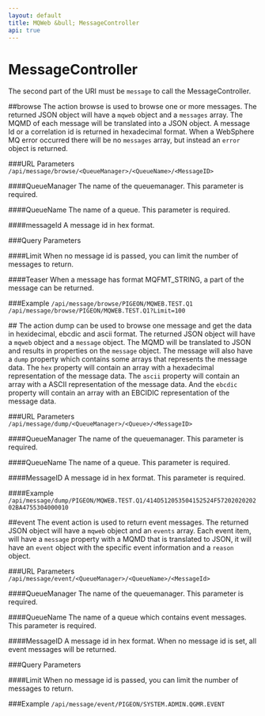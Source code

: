 ```yaml
---
layout: default
title: MQWeb &bull; MessageController
api: true
---
```

MessageController
=================

The second part of the URI must be `message` to call the MessageController.

##<a name="browse"></a>browse
The action browse is used to browse one or more messages. The returned JSON 
object will have a `mqweb` object and a `messages` array. The MQMD of each 
message will be translated into a JSON object. A message Id or a correlation 
id is returned in hexadecimal format. When a WebSphere MQ error occurred there 
will be no `messages` array, but instead an `error` object is returned.

###<a name="browseURL"></a>URL Parameters
`/api/message/browse/<QueueManager>/<QueueName>/<MessageID>`  

####<a name="browseURLQueueManager"></a>QueueManager
The name of the queuemanager. This parameter is required.

####<a name="browseURLQueueName"></a>QueueName
The name of a queue. This parameter is required.

####<a name="browseURLMessageID"></a>messageId
A message id in hex format.

###<a name="browseQuery"></a>Query Parameters

####<a name="browseLimit"></a>Limit
When no message id is passed, you can limit the number of messages to return.

####<a name="browseTeaser"></a>Teaser
When a message has format MQFMT_STRING, a part of the message can be returned.

###<a name="browseExample"></a>Example
`/api/message/browse/PIGEON/MQWEB.TEST.Q1`  
`/api/message/browse/PIGEON/MQWEB.TEST.Q1?Limit=100`

##<a name="dump">
The action dump can be used to browse one message and get the data in 
hexidecimal, ebcdic and ascii format. The returned JSON object will have a
 `mqweb` object and a `message` object. The MQMD will be translated to JSON and 
 results in properties on the `message` object. The message will also have a 
 `dump` property which contains some arrays that represents the message data. 
The `hex` property will contain an array with a hexadecimal representation of 
the message data. The `ascii` property will contain an array with a ASCII 
representation of the message data. And the `ebcdic` property will contain an 
array with an EBCIDIC representation of the message data. 

###<a name="dumpURL"></a>URL Parameters
`/api/message/dump/<QueueManager>/<Queue>/<MessageID>`  

####<a name="dumpURL"></a>QueueManager
The name of the queuemanager. This parameter is required.

####<a name="dumpQueueName"></a>QueueName
The name of a queue. This parameter is required.
    
####<a name="dumpMessageID"></a>MessageID
A message id in hex format. This parameter is required.

####<a name="dumpExample"></a>Example
`/api/message/dump/PIGEON/MQWEB.TEST.Q1/414D512053504152524F5720202020202BA4755304000010`  

##<a name="event"></a>event
The event action is used to return event messages. The returned JSON object will 
have a `mqweb` object and an `events` array. Each event item, will have a 
`message` property with a MQMD that is translated to JSON, it will have an 
`event` object with the specific event information and a `reason` object.

###<a name="eventURL"></a>URL Parameters
`/api/message/event/<QueueManager>/<QueueName>/<MessageId>`  

####<a name="eventURLQueueManager"></a>QueueManager
The name of the queuemanager. This parameter is required.

####<a name="eventURLQueueName"></a>QueueName
The name of a queue which contains event messages. This parameter is required.

####<a name="eventURLMessageID"></a>MessageID
A message id in hex format. When no message id is set, all event messages will 
be returned.

###<a name="eventQuery"></a>Query Parameters

####<a name="eventLimit"></a>Limit
When no message id is passed, you can limit the number of messages to return.

###<a name="eventExample"></a>Example
`/api/message/event/PIGEON/SYSTEM.ADMIN.QGMR.EVENT`  

